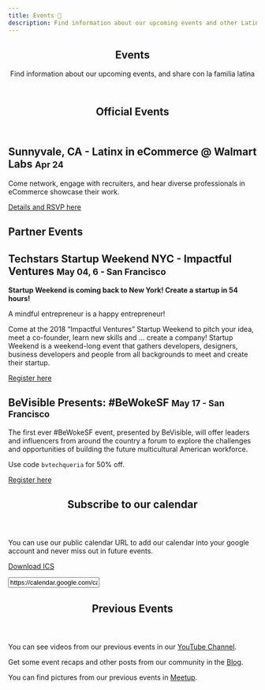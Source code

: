 ```yaml
---
title: Events 📅️
description: Find information about our upcoming events and other Latinxs in tech.
---
```


<section class="dark-bg img-bg-soft img-bg" style="background-image: url(/images/photos/events.jpg);">
    <div class="container">
        <div class="row">
            <div class="col-md-8 col-sm-9 inner center-block text-center aos-init aos-animate" data-aos="fade-up">
                <header>
                    <h1>Events</h1>
                    <p>Find information about our upcoming events, and share con la familia latina</p>
                </header>
            </div>
        </div>
    </div>
</section>
<section>
    <div class="container">
        <header>
            <h1>Official Events</h1>
        </header>
        <div class="row event">
            <h2>Sunnyvale, CA - Latinx in eCommerce @ Walmart Labs <small>Apr 24</small></h2>
            <p>Come network, engage with recruiters, and hear diverse professionals in eCommerce showcase their work.</p>
            <p><a href="https://www.eventbrite.com/e/latinx-in-ecommerce-walmart-labs-tickets-44786460509" target="_blank" class="txt-btn">
                Details and RSVP here
            </a></p>
        </div>
    </div>
</section>

<section>
    <div class="container">
        <h1>Partner Events</h1>
        <div class="row event">
            <h2>Techstars Startup Weekend NYC - Impactful Ventures <small>May 04, 6 - San Francisco</small></h2>
            <p><strong>Startup Weekend is coming back to New York! Create a startup in 54 hours!</strong></p>
            <p>A mindful entrepreneur is a happy entrepreneur!</p>
            <p>
                Come at the 2018 “Impactful Ventures” Startup Weekend to
                pitch your idea, meet a co-founder, learn new skills and ...
                create a company! Startup Weekend is a weekend-long event
                that gathers developers, designers, business developers and
                people from all backgrounds to meet and create their startup.
            </p>
            <p><a href="https://www.eventbrite.com/e/techstars-startup-weekend-nyc-impactful-ventures-tickets-44341949966" target="_blank">Register here</a></p>
        </div>
        <div class="row event">
            <h2>BeVisible Presents: #BeWokeSF <small>May 17 - San Francisco</small></h2>
            <p>
                The first ever #BeWokeSF event, presented by BeVisible, will
                offer leaders and influencers from around the country a forum
                to explore the challenges and opportunities of building the
                future multicultural American workforce.
            </p>
            <p>Use code <code>bvtechqueria</code> for 50% off.</p>
            <p><a href="https://www.eventbrite.com/e/bevisible-presents-bewokesf-registration-44263961701?discount=bvtechqueria/" target="_blank">Register here</a></p>
        </div>
  </div>
</section>
<section>
    <div class="container">
        <header>
          <h1>Subscribe to our calendar</h1>
        </header>
        <div class="row event">
            <div class="col-sm-12 col-md-8">
                <p>You can use our public calendar URL to add our calendar into your google account and never miss out
                in future events.</p>
                <p><a href="https://calendar.google.com/calendar/ical/dvidsilva.com_eieh0fli3i3nheb8j8naav4tco%40group.calendar.google.com/public/basic.ics">
                        Download ICS
                </a></p>
                <p><input type="text" value="https://calendar.google.com/calendar/ical/dvidsilva.com_eieh0fli3i3nheb8j8naav4tco%40group.calendar.google.com/public/basic.ics"></p>
            </div>
        </div>
    </div>
</section>
<section class="previous">
    <div class="container">
        <header>
            <h1>Previous Events</h1>
        </header>
        <div class="row event">
            <div class="col-sm-12 col-md-8">
              <p>You can see videos from our previous events in our <a href="https://www.youtube.com/channel/UCUhXR0BOgyqrS1E_Sr4PVjQ">
                  YouTube Channel</a>.</p>
              <p>Get some event recaps and other posts from our community in the <a href="https://blog.techqueria.org">Blog</a>.</p>
              <p>You can find pictures from our previous events in <a href="https://www.meetup.com/Latinos-in-Tech-Bay-Area/photos/">Meetup</a>.</p>
            </div>
        </div>
    </div>
</section>
